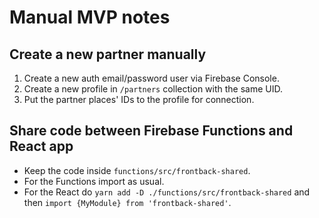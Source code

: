 # Manual MVP notes

## Create a new partner manually

1. Create a new auth email/password user via Firebase Console.
2. Create a new profile in `/partners` collection with the same UID.
3. Put the partner places' IDs to the profile for connection.

## Share code between Firebase Functions and React app

- Keep the code inside `functions/src/frontback-shared`.
- For the Functions import as usual.
- For the React do `yarn add -D ./functions/src/frontback-shared` and then `import {MyModule} from 'frontback-shared'`.
